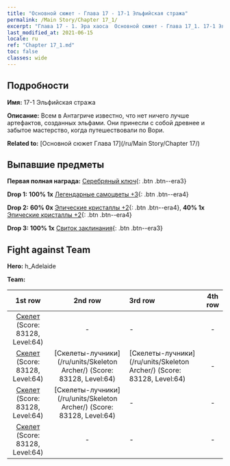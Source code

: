 ```yaml
---
title: "Основной сюжет - Глава 17 - 17-1 Эльфийская стража"
permalink: /Main Story/Chapter 17_1/
excerpt: "Глава 17 - 1. Эра хаоса  Основной сюжет - Глава 17_1. 17-1 Эльфийская стража"
last_modified_at: 2021-06-15
locale: ru
ref: "Chapter 17_1.md"
toc: false
classes: wide
---
```


## Подробности

 **Имя:** 17-1 Эльфийская стража

 **Описание:** Всем в Антагриче известно, что нет ничего лучше артефактов, созданных эльфами. Они принесли с собой древнее и забытое мастерство, когда путешествовали по Вори.

 **Related to:** [Основной сюжет Глава 17](/ru/Main Story/Chapter 17/)

## Выпавшие предметы

 **Первая полная награда:** [Серебряный ключ](/ItemsRU/con_693/){: .btn .btn--era3}

 **Drop 1:** **100% 1x** [Легендарные самоцветы +3](/ItemsRU/mat_58/){: .btn .btn--era4}

 **Drop 2:** **60% 0x** [Эпические кристаллы +2](/ItemsRU/mat_52/){: .btn .btn--era4}, **40% 1x** [Эпические кристаллы +2](/ItemsRU/mat_52/){: .btn .btn--era4}

 **Drop 3:** **100% 1x** [Свиток заклинания](/ItemsRU/con_694/){: .btn .btn--era3}


## Fight against Team
 **Hero:** h_Adelaide

 **Team:**


  | 1st row | 2nd row | 3rd row | 4th row |
  |:----:|:----:|:----|:----:|
  | [Скелет](/ru/units/Skeleton/) (Score: 83128, Level:64)  | - | - | - |
  | [Скелет](/ru/units/Skeleton/) (Score: 83128, Level:64)  | [Скелеты-лучники](/ru/units/Skeleton Archer/) (Score: 83128, Level:64)  | [Скелеты-лучники](/ru/units/Skeleton Archer/) (Score: 83128, Level:64)  | - |
  | [Скелет](/ru/units/Skeleton/) (Score: 83128, Level:64)  | [Скелеты-лучники](/ru/units/Skeleton Archer/) (Score: 83128, Level:64)  | - | - |
  | [Скелет](/ru/units/Skeleton/) (Score: 83128, Level:64)  | - | - | - |


